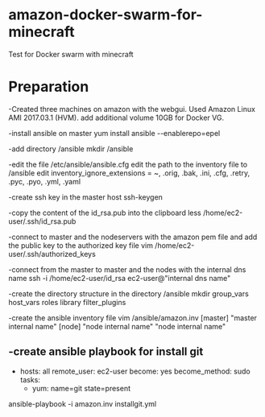 # amazon-docker-swarm-for-minecraft
Test for Docker swarm with minecraft

# Preparation

-Created three machines on amazon with the webgui. Used Amazon Linux AMI 2017.03.1 (HVM).
add additional volume 10GB for Docker VG.

-install ansible on master
yum install ansible --enablerepo=epel

-add directory /ansible
mkdir /ansible

-edit the file /etc/ansible/ansible.cfg
edit the path to the inventory file to /ansible
edit inventory_ignore_extensions = ~, .orig, .bak, .ini, .cfg, .retry, .pyc, .pyo, .yml, .yaml

-create ssh key in the master host
ssh-keygen

-copy the content of the id_rsa.pub into the clipboard
less /home/ec2-user/.ssh/id_rsa.pub

-connect to master and the nodeservers with the amazon pem file and add the public key to the authorized key file
vim /home/ec2-user/.ssh/authorized_keys

-connect from the master to master and the nodes with the internal dns name
ssh -i /home/ec2-user/id_rsa ec2-user@"internal dns name"

-create the directory structure in the directory /ansible
mkdir group_vars host_vars roles library filter_plugins

-create the ansible inventory file
vim /ansible/amazon.inv
[master]
"master internal name"
[node]
"node internal name"
"node internal name"

-create ansible playbook for install git
---
- hosts: all
  remote_user: ec2-user
  become: yes
  become_method: sudo
  tasks:
    - yum: name=git state=present

ansible-playbook -i amazon.inv installgit.yml
